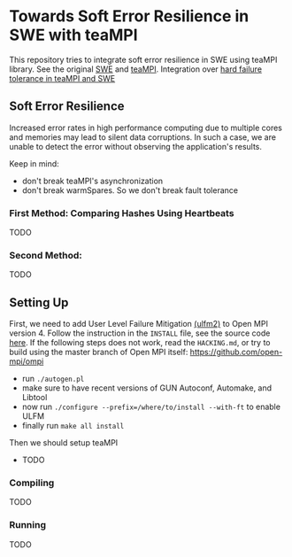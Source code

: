 # Towards Soft Error Resilience in SWE with teaMPI #

This repository tries to integrate soft error resilience in SWE using teaMPI
library. See the original [SWE](https://github.com/TUM-I5/SWE) and
[teaMPI](https://gitlab.lrz.de/hpcsoftware/teaMPI). Integration over
[hard failure tolerance in teaMPI and SWE](https://github.com/xile273/SWE/tree/simon_task_sharing)

## Soft Error Resilience ##

Increased error rates in high performance computing due to multiple cores and
memories may lead to silent data corruptions. In such a case, we are unable to
detect the error without observing the application's results.

Keep in mind:
- don't break teaMPI's asynchronization
- don't break warmSpares. So we don't break fault tolerance

### First Method: Comparing Hashes Using Heartbeats ###

TODO

### Second Method: ###

TODO

## Setting Up ##

First, we need to add User Level Failure Mitigation
[(ulfm2)](https://fault-tolerance.org/2019/11/18/ulfm-4-0-2u1/) to Open MPI
version 4. Follow the instruction in the `INSTALL` file, see the source code
[here](https://bitbucket.org/icldistcomp/ulfm2/src/ulfm/). If the following
steps does not work, read the `HACKING.md`, or try to build using the master
branch of Open MPI itself: https://github.com/open-mpi/ompi
- run `./autogen.pl`
- make sure to have recent versions of GUN Autoconf, Automake, and Libtool
- now run `./configure --prefix=/where/to/install --with-ft` to enable ULFM
- finally run `make all install`

Then we should setup teaMPI
- TODO

### Compiling ###

TODO

### Running ###

TODO

